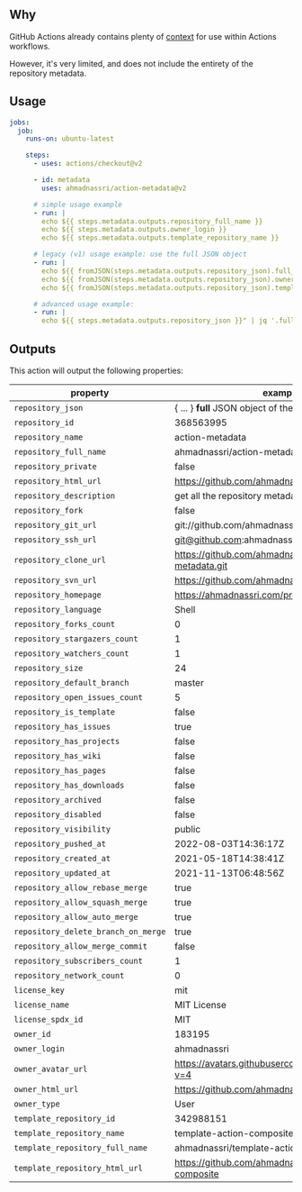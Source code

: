 ## Why

GitHub Actions already contains plenty of [context](https://docs.github.com/en/actions/reference/context-and-expression-syntax-for-github-actions) for use within Actions workflows.

However, it's very limited, and does not include the entirety of the repository metadata.

## Usage

```yaml
jobs:
  job:
    runs-on: ubuntu-latest

    steps:
      - uses: actions/checkout@v2

      - id: metadata
        uses: ahmadnassri/action-metadata@v2

      # simple usage example
      - run: |
        echo ${{ steps.metadata.outputs.repository_full_name }}
        echo ${{ steps.metadata.outputs.owner_login }}
        echo ${{ steps.metadata.outputs.template_repository_name }}

      # legacy (v1) usage example: use the full JSON object
      - run: |
        echo ${{ fromJSON(steps.metadata.outputs.repository_json).full_name }}
        echo ${{ fromJSON(steps.metadata.outputs.repository_json).owner.login }}
        echo ${{ fromJSON(steps.metadata.outputs.repository_json).template_repository.name }}

      # advanced usage example:
      - run: |
        echo ${{ steps.metadata.outputs.repository_json }}" | jq '.full_name, .owner.login, .template_repository.name'
```

## Outputs

This action will output the following properties:

<!-- markdownlint-capture -->
<!-- markdownlint-disable MD034 -->
| property                            | example                                                  |
| ----------------------------------- | -------------------------------------------------------- |
| `repository_json`                   | { ... } **full** JSON object of the current repository   |
| `repository_id`                     | 368563995                                                |
| `repository_name`                   | action-metadata                                          |
| `repository_full_name`              | ahmadnassri/action-metadata                              |
| `repository_private`                | false                                                    |
| `repository_html_url`               | https://github.com/ahmadnassri/action-metadata           |
| `repository_description`            | get all the repository metadata for use in Actions       |
| `repository_fork`                   | false                                                    |
| `repository_git_url`                | git://github.com/ahmadnassri/action-metadata.git         |
| `repository_ssh_url`                | git@github.com:ahmadnassri/action-metadata.git           |
| `repository_clone_url`              | https://github.com/ahmadnassri/action-metadata.git       |
| `repository_svn_url`                | https://github.com/ahmadnassri/action-metadata           |
| `repository_homepage`               | https://ahmadnassri.com/projects/                        |
| `repository_language`               | Shell                                                    |
| `repository_forks_count`            | 0                                                        |
| `repository_stargazers_count`       | 1                                                        |
| `repository_watchers_count`         | 1                                                        |
| `repository_size`                   | 24                                                       |
| `repository_default_branch`         | master                                                   |
| `repository_open_issues_count`      | 5                                                        |
| `repository_is_template`            | false                                                    |
| `repository_has_issues`             | true                                                     |
| `repository_has_projects`           | false                                                    |
| `repository_has_wiki`               | false                                                    |
| `repository_has_pages`              | false                                                    |
| `repository_has_downloads`          | false                                                    |
| `repository_archived`               | false                                                    |
| `repository_disabled`               | false                                                    |
| `repository_visibility`             | public                                                   |
| `repository_pushed_at`              | 2022-08-03T14:36:17Z                                     |
| `repository_created_at`             | 2021-05-18T14:38:41Z                                     |
| `repository_updated_at`             | 2021-11-13T06:48:56Z                                     |
| `repository_allow_rebase_merge`     | true                                                     |
| `repository_allow_squash_merge`     | true                                                     |
| `repository_allow_auto_merge`       | true                                                     |
| `repository_delete_branch_on_merge` | true                                                     |
| `repository_allow_merge_commit`     | false                                                    |
| `repository_subscribers_count`      | 1                                                        |
| `repository_network_count`          | 0                                                        |
| `license_key`                       | mit                                                      |
| `license_name`                      | MIT License                                              |
| `license_spdx_id`                   | MIT                                                      |
| `owner_id`                          | 183195                                                   |
| `owner_login`                       | ahmadnassri                                              |
| `owner_avatar_url`                  | https://avatars.githubusercontent.com/u/183195?v=4       |
| `owner_html_url`                    | https://github.com/ahmadnassri                           |
| `owner_type`                        | User                                                     |
| `template_repository_id`            | 342988151                                                |
| `template_repository_name`          | template-action-composite                                |
| `template_repository_full_name`     | ahmadnassri/template-action-composite                    |
| `template_repository_html_url`      | https://github.com/ahmadnassri/template-action-composite |
<!-- markdownlint-restore -->
